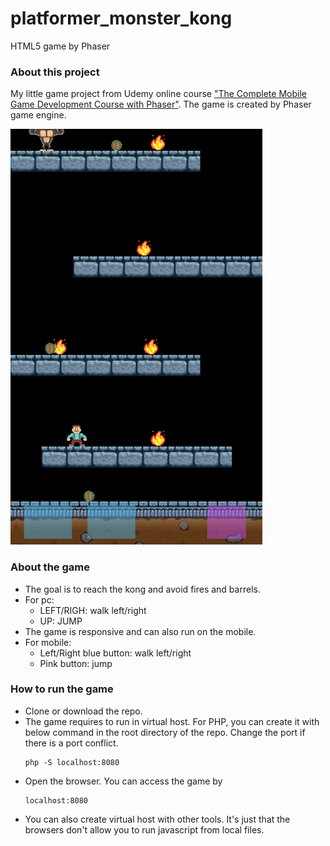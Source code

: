 # platformer_monster_kong
HTML5 game by Phaser

### About this project
My little game project from Udemy online course ["The Complete Mobile Game Development Course with Phaser"](https://www.udemy.com/phaser-game-development/). The game is created by Phaser game engine.

![Monster Kong](/screenshot/screenshot.png?raw=true)

### About the game
* The goal is to reach the kong and avoid fires and barrels.
* For pc:
	* LEFT/RIGH: walk left/right
	* UP: JUMP
* The game is responsive and can also run on the mobile.
* For mobile:
	* Left/Right blue button: walk left/right
	* Pink button: jump

### How to run the game
* Clone or download the repo.
* The game requires to run in virtual host. For PHP, you can create it with below command in the root directory of the repo. Change the port if there is a port conflict.
	```
	php -S localhost:8080
	```
* Open the browser. You can access the game by
	```
	localhost:8080
	```
* You can also create virtual host with other tools. It's just that the browsers don't allow you to run javascript from local files.
